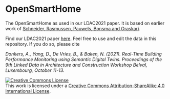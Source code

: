 # OpenSmartHome

The OpenSmartHome as used in our LDAC2021 paper. It is based on earlier work of <a href="http://doi.org/10.5281/zenodo.1244602">Schneider, Rasmussen, Pauwels, Bonsma and Oraskari</a>.

Find our LDAC2021 paper <a href="http://linkedbuildingdata.net/ldac2021/files/papers/CIB_W78_2021_paper_38.pdf">here</a>. Feel free to use and edit the data in this repository. If you do so, please cite

<i>Donkers, A., Yang, D., De Vries, B., & Baken, N. (2021). Real-Time Building Performance Monitoring using Semantic Digital Twins. Proceedings of the 9th Linked Data in Architecture and Construction Workshop Belval, Luxembourg, October 11-13.</i>


<a rel="license" href="http://creativecommons.org/licenses/by-sa/4.0/"><img alt="Creative Commons License" style="border-width:0" src="https://i.creativecommons.org/l/by-sa/4.0/88x31.png" /></a><br />This work is licensed under a <a rel="license" href="http://creativecommons.org/licenses/by-sa/4.0/">Creative Commons Attribution-ShareAlike 4.0 International License</a>.
